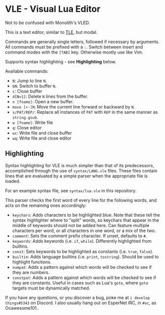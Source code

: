 # VLE - Visual Lua Editor

Not to be confused with Monolith's VLED.

This is a text editor, similar to [TLE](https://github.com/ocawesome101/tle), but modal.

Commands are generally single letters, followed if necessary by arguments.  All commands must be prefixed with a `:`.  Switch between insert and command modes with the `[TAB]` key.  Otherwise mostly use like Vim.

Supports syntax highlighting - see **Highlighting** below.

Available commands:

 - `N`: Jump to line `N`.
 - `bN`: Switch to buffer `N`.
 - `c`: Close buffer
 - `d[N=1]`: Delete `N` lines from the buffer.
 - `n [fname]`: Open a new buffer.
 - `move [+-]N`: Move the current line forward or backward by `N`.
 - `s/PAT/REP/`: Replace all instances of `PAT` with `REP` in the same manner as `string.gsub`.
 - `w [fname]`: Write file
 - `q`: Close editor
 - `wc`: Write file and close buffer
 - `wq`: Write file and close editor

## Highlighting

Syntax highlighting for VLE is much simpler than that of its predecessors, accomplished through the use of `syntax/LANG.vle` files. These files contain lines that are evaluated by a simple parser when the appropriate file is loaded.

For an example syntax file, see `syntax/lua.vle` in this repository.

This parser checks the first word of every line for the following words, and acts on the remaining ones accordingly:

 - `keychars`: Adds characters to be highlighted blue.  Note that these tell the syntax highlighter where to "split" words, so keychars that appear in the middle of keywords should not be added here.  Can feature multiple characters per word, or all characters in one word, or a mix of the two.
 - `comment`: Sets the comment prefix character.  If unset, defaults to `#`.
 - `keywords`: Adds keywords (i.e. `if`, `while`).  Differently highlighted from builtins.
 - `const`: Sets keywords to be highlighted as constants (i.e. `true`, `false`).
 - `builtin`: Adds language builtins (i.e. `print`, `tostring`).  Should be used to highlight functions.
 - `numpat`: Adds a pattern against which words will be checked to see if they are numbers.
 - `constpat`: Adds a pattern against which words will be checked to see if they are constants.  Useful in cases such as Lua's `goto`, where `goto` targets must be dynamically matched.

If you have any questions, or you discover a bug, poke me at `i develop things#5343` on Discord.  I also usually hang out on EsperNet IRC, in `#oc`, as Ocawesome101..
